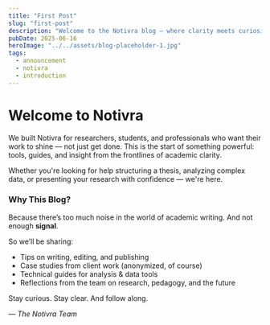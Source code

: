 ```yaml
---
title: "First Post"
slug: "first-post"
description: "Welcome to the Notivra blog — where clarity meets curiosity."
pubDate: 2025-06-16
heroImage: "../../assets/blog-placeholder-1.jpg"
tags:
  - announcement
  - notivra
  - introduction
---
```


# Welcome to Notivra

We built Notivra for researchers, students, and professionals who want their work to shine — not just get done. This is the start of something powerful: tools, guides, and insight from the frontlines of academic clarity.

Whether you're looking for help structuring a thesis, analyzing complex data, or presenting your research with confidence — we're here.

### Why This Blog?

Because there’s too much noise in the world of academic writing. And not enough **signal**.

So we’ll be sharing:

- Tips on writing, editing, and publishing
- Case studies from client work (anonymized, of course)
- Technical guides for analysis & data tools
- Reflections from the team on research, pedagogy, and the future

Stay curious. Stay clear. And follow along.

_— The Notivra Team_
